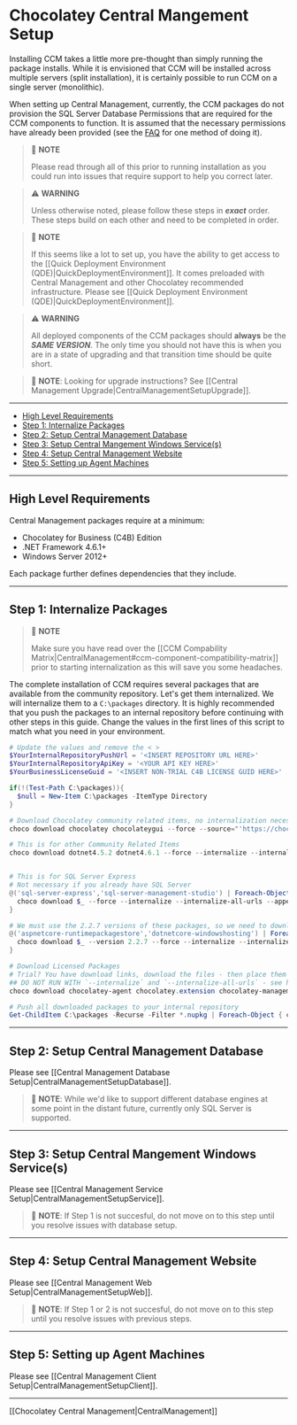# Chocolatey Central Mangement Setup

Installing CCM takes a little more pre-thought than simply running the package installs.
While it is envisioned that CCM will be installed across multiple servers (split installation), it is certainly possible to run CCM on a single server (monolithic).

When setting up Central Management, currently, the CCM packages do not provision the SQL Server Database Permissions that are required for the CCM components to function.  It is assumed that the necessary permissions have already been provided (see the [FAQ](#how-can-i-add-sql-server-permissions-through-powershell) for one method of doing it).

> :memo: **NOTE**
>
> Please read through all of this prior to running installation as you could run into issues that require support to help you correct later.


> :warning: **WARNING**
>
> Unless otherwise noted, please follow these steps in ***exact*** order. These steps build on each other and need to be completed in order.

> :memo: **NOTE**
>
> If this seems like a lot to set up, you have the ability to get access to the [[Quick Deployment Environment (QDE)|QuickDeploymentEnvironment]]. It comes preloaded with Central Management and other Chocolatey recommended infrastructure. Please see [[Quick Deployment Environment (QDE)|QuickDeploymentEnvironment]].

> :warning: **WARNING**
>
> All deployed components of the CCM packages should **always** be the ***SAME VERSION***. The only time you should not have this is when you are in a state of upgrading and that transition time should be quite short.

> :memo: **NOTE**: Looking for upgrade instructions? See [[Central Management Upgrade|CentralManagementSetupUpgrade]].

___
<!-- TOC depthFrom:2 depthTo:5 -->

- [High Level Requirements](#high-level-requirements)
- [Step 1: Internalize Packages](#step-1-internalize-packages)
- [Step 2: Setup Central Management Database](#step-2-setup-central-management-database)
- [Step 3: Setup Central Mangement Windows Service(s)](#step-3-setup-central-mangement-windows-services)
- [Step 4: Setup Central Management Website](#step-4-setup-central-management-website)
- [Step 5: Setting up Agent Machines](#step-5-setting-up-agent-machines)

<!-- /TOC -->

____
## High Level Requirements
Central Management packages require at a minimum:

* Chocolatey for Business (C4B) Edition
* .NET Framework 4.6.1+
* Windows Server 2012+

Each package further defines dependencies that they include.

___
## Step 1: Internalize Packages

> :memo: **NOTE**
>
> Make sure you have read over the [[CCM Compability Matrix|CentralManagement#ccm-component-compatibility-matrix]] prior to starting internalization as this will save you some headaches.

The complete installation of CCM requires several packages that are available from the community repository. Let's get them internalized. We will internalize them to a `C:\packages` directory. It is highly recommended that you push the packages to an internal repository before continuing with other steps in this guide. Change the values in the first lines of this script to match what you need in your environment.

```powershell
# Update the values and remove the < >
$YourInternalRepositoryPushUrl = '<INSERT REPOSITORY URL HERE>'
$YourInternalRepositoryApiKey = '<YOUR API KEY HERE>'
$YourBusinessLicenseGuid = '<INSERT NON-TRIAL C4B LICENSE GUID HERE>'

if(!(Test-Path C:\packages)){
  $null = New-Item C:\packages -ItemType Directory
}

# Download Chocolatey community related items, no internalization necessary
choco download chocolatey chocolateygui --force --source="'https://chocolatey.org/api/v2/'" --output-directory="'C:\packages'"

# This is for other Community Related Items
choco download dotnet4.5.2 dotnet4.6.1 --force --internalize --internalize-all-urls --append-use-original-location --source="'https://chocolatey.org/api/v2/'" --output-directory="'C:\packages'"


# This is for SQL Server Express
# Not necessary if you already have SQL Server
@('sql-server-express','sql-server-management-studio') | Foreach-Object {
  choco download $_ --force --internalize --internalize-all-urls --append-use-original-location --source="'https://chocolatey.org/api/v2/'" --output-directory="'C:\packages'"
}

# We must use the 2.2.7 versions of these packages, so we need to download/internalize these specific items
@('aspnetcore-runtimepackagestore','dotnetcore-windowshosting') | Foreach-Object {
  choco download $_ --version 2.2.7 --force --internalize --internalize-all-urls --append-use-original-location --source="'https://chocolatey.org/api/v2/'" --output-directory="'C:\packages'"
}

# Download Licensed Packages
# Trial? You have download links, download the files - then place them in the c:\packages folder. Comment out this section
## DO NOT RUN WITH `--internalize` and `--internalize-all-urls` - see https://github.com/chocolatey/chocolatey-licensed-issues/issues/155
choco download chocolatey-agent chocolatey.extension chocolatey-management-database chocolatey-management-service chocolatey-management-web --force --source="'https://licensedpackages.chocolatey.org/api/v2/'" --ignore-dependencies --output-directory="'C:\packages'"  --user="'user'" --password="'$YourBusinessLicenseGuid'"

# Push all downloaded packages to your internal repository
Get-ChildItem C:\packages -Recurse -Filter *.nupkg | Foreach-Object { choco push $_.Fullname --source="'$YourInternalRepositoryPushUrl'" --api-key="'$YourInternalRepositoryApiKey'"}
```

___
## Step 2: Setup Central Management Database

Please see [[Central Management Database Setup|CentralManagementSetupDatabase]].

> :memo: **NOTE**: While we'd like to support different database engines at some point in the distant future, currently only SQL Server is supported.

___
## Step 3: Setup Central Mangement Windows Service(s)

Please see [[Central Management Service Setup|CentralManagementSetupService]].

> :memo: **NOTE**: If Step 1 is not succesful, do not move on to this step until you resolve issues with database setup.

___
## Step 4: Setup Central Management Website

Please see [[Central Management Web Setup|CentralManagementSetupWeb]].

> :memo: **NOTE**: If Step 1 or 2 is not succesful, do not move on to this step until you resolve issues with previous steps.

___
## Step 5: Setting up Agent Machines

Please see [[Central Management Client Setup|CentralManagementSetupClient]].


___
[[Chocolatey Central Management|CentralManagement]]
